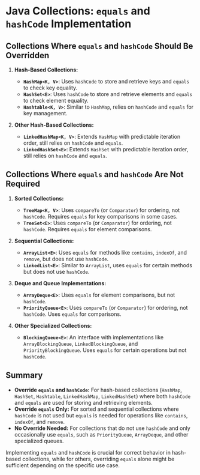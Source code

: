 # Java Collections: `equals` and `hashCode` Implementation

## Collections Where `equals` and `hashCode` Should Be Overridden

1. **Hash-Based Collections:**
    - **`HashMap<K, V>`**: Uses `hashCode` to store and retrieve keys and `equals` to check key equality.
    - **`HashSet<E>`**: Uses `hashCode` to store and retrieve elements and `equals` to check element equality.
    - **`Hashtable<K, V>`**: Similar to `HashMap`, relies on `hashCode` and `equals` for key management.

2. **Other Hash-Based Collections:**
    - **`LinkedHashMap<K, V>`**: Extends `HashMap` with predictable iteration order, still relies on `hashCode` and `equals`.
    - **`LinkedHashSet<E>`**: Extends `HashSet` with predictable iteration order, still relies on `hashCode` and `equals`.

## Collections Where `equals` and `hashCode` Are Not Required

1. **Sorted Collections:**
    - **`TreeMap<K, V>`**: Uses `compareTo` (or `Comparator`) for ordering, not `hashCode`. Requires `equals` for key comparisons in some cases.
    - **`TreeSet<E>`**: Uses `compareTo` (or `Comparator`) for ordering, not `hashCode`. Requires `equals` for element comparisons.

2. **Sequential Collections:**
    - **`ArrayList<E>`**: Uses `equals` for methods like `contains`, `indexOf`, and `remove`, but does not use `hashCode`.
    - **`LinkedList<E>`**: Similar to `ArrayList`, uses `equals` for certain methods but does not use `hashCode`.

3. **Deque and Queue Implementations:**
    - **`ArrayDeque<E>`**: Uses `equals` for element comparisons, but not `hashCode`.
    - **`PriorityQueue<E>`**: Uses `compareTo` (or `Comparator`) for ordering, not `hashCode`. Uses `equals` for comparisons.

4. **Other Specialized Collections:**
    - **`BlockingQueue<E>`**: An interface with implementations like `ArrayBlockingQueue`, `LinkedBlockingQueue`, and `PriorityBlockingQueue`. Uses `equals` for certain operations but not `hashCode`.

## Summary

- **Override `equals` and `hashCode`:** For hash-based collections (`HashMap`, `HashSet`, `Hashtable`, `LinkedHashMap`, `LinkedHashSet`) where both `hashCode` and `equals` are used for storing and retrieving elements.
- **Override `equals` Only:** For sorted and sequential collections where `hashCode` is not used but `equals` is needed for operations like `contains`, `indexOf`, and `remove`.
- **No Override Needed:** For collections that do not use `hashCode` and only occasionally use `equals`, such as `PriorityQueue`, `ArrayDeque`, and other specialized queues.

Implementing `equals` and `hashCode` is crucial for correct behavior in hash-based collections, while for others, overriding `equals` alone might be sufficient depending on the specific use case.
